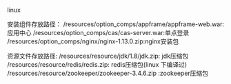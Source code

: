 ﻿linux

安装组件存放路径：
/resources/option_comps/appframe/appframe-web.war:应用中心
/resources/option_comps/cas/cas-server.war:单点登录
/resources/option_comps/nginx/nginx-1.13.0.zip:nginx安装包

资源文件存放路径:
/resources/resource/jdk/1.8/jdk.zip: jdk压缩包
/resources/resource/redis/redis.zip: redis压缩包(linux 下编译过)
/resources/resource/zookeeper/zookeeper-3.4.6.zip :zookeeper压缩包